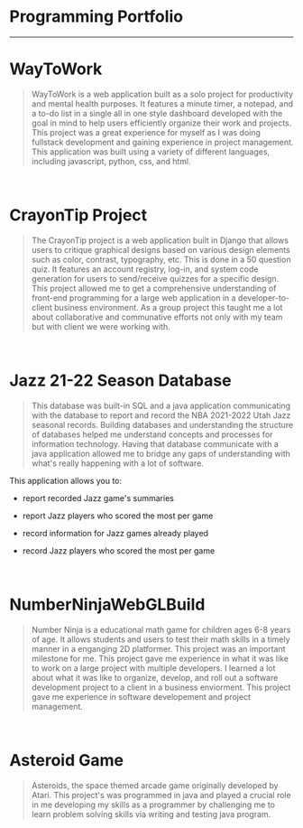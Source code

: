 # Programming Portfolio 

---

# WayToWork
> WayToWork is a web application built as a solo project for productivity and mental health purposes. It features a minute timer, a notepad, and a to-do list in a single all in one style dashboard developed with the goal in mind to help users efficiently organize their work and projects. This project was a great experience for myself as I was doing fullstack development and gaining experience in project management. This application was built using a variety of different languages, including javascript, python, css, and html.

<br>

# CrayonTip Project
 > The CrayonTip project is a web application built in Django that allows users to critique graphical designs based on various design elements such as color, contrast, typography, etc. This is done in a 50 question quiz. It features an account registry, log-in, and system code generation for users to send/receive quizzes for a specific design. This project allowed me to get a comprehensive understanding of front-end programming for a large web application in a developer-to-client business environment. As a group project this taught me a lot about collaborative and communative efforts not only with my team but with client we were working with.

<br>

# Jazz 21-22 Season Database 
> This database was built-in SQL and a java application communicating with the database to report and record the NBA 2021-2022 Utah Jazz seasonal records. Building databases and understanding the structure of databases helped me understand concepts and processes for information technology. Having that database communicate with a java application allowed me to bridge any gaps of understanding with what's really happening with a lot of software. 


This application allows you to:

- report recorded Jazz game's summaries

- report Jazz players who scored the most per game

- record information for Jazz games already played

- record Jazz players who scored the most per game


<br>

# NumberNinjaWebGLBuild
 >Number Ninja is a educational math game for children ages 6-8 years of age. It allows students and users to test their math skills in a timely manner in a enganging 2D platformer. This project was an important milestone for me. This project gave me experience in what it was like to work on a large project with multiple developers. I learned a lot about what it was like to organize, develop, and roll out a software development project to a client in a business enviorment. This project gave me experience in software developement and project management. 


<br>

# Asteroid Game 
> Asteroids, the space themed arcade game originally developed by Atari. This project's was programmed in java and played a crucial role in me developing my skills as a programmer by challenging me to learn problem solving skills via writing and testing java program. 




